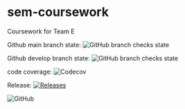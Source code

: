 # sem-coursework
Coursework for Team E

Github main branch state: ![GitHub branch checks state](https://img.shields.io/github/checks-status/joerob25/sem-coursework-be/main)

Github develop branch state: ![GitHub branch checks state](https://img.shields.io/github/checks-status/joerob25/sem-coursework-be/develop)

code coverage: ![Codecov](https://img.shields.io/codecov/c/github/joerob25/main)

Release: [![Releases](https://img.shields.io/github/release/joerob25/sem-coursework-be/all.svg?style=flat-square)](https://github.com/joerob25/sem-coursework-be/releases)

![GitHub](https://img.shields.io/github/license/joerob25/sem-coursework-be)